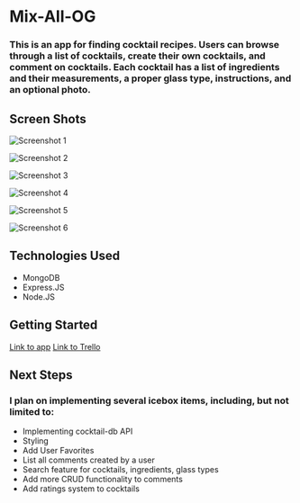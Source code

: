 # Mix-All-OG

### This is an app for finding cocktail recipes. Users can browse through a list of cocktails, create their own cocktails, and comment on cocktails. Each cocktail has a list of ingredients and their measurements, a proper glass type, instructions, and an optional photo.

## Screen Shots

![Screenshot 1](../images/screenshots/LandingPage.png)

![Screenshot 2](../images/screenshots/NewCocktailPage.png)

![Screenshot 3](../images/screenshots/EditCocktailPage.png)

![Screenshot 4](../images/screenshots/CocktailShowPage.png)

![Screenshot 5](../images/screenshots/UserHomePage.png)

![Screenshot 6](../images/screenshots/AllCocktailsPage.png)

## Technologies Used

- MongoDB
- Express.JS
- Node.JS

## Getting Started

[Link to app](https://mix-all-og.herokuapp.com/)
[Link to Trello](https://trello.com/b/0e52V8mp/mix-all-og)

## Next Steps

### I plan on implementing several icebox items, including, but not limited to:

- Implementing cocktail-db API
- Styling
- Add User Favorites
- List all comments created by a user
- Search feature for cocktails, ingredients, glass types
- Add more CRUD functionality to comments
- Add ratings system to cocktails